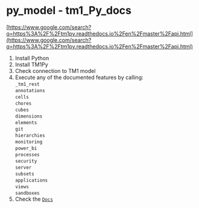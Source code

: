# py_model - tm1_Py_docs
[https://www.google.com/search?q=https%3A%2F%2Ftm1py.readthedocs.io%2Fen%2Fmaster%2Fapi.html](https://www.google.com/search?q=https%3A%2F%2Ftm1py.readthedocs.io%2Fen%2Fmaster%2Fapi.html)

1. Install Python  
2. Install TM1Py  
3. Check connection to TM1 model  
4. Execute any of the documented features by calling:  
`_tm1_rest    `  
`annotations  `  
`cells        `  
`chores       `  
`cubes        `  
`dimensions   `  
`elements     `  
`git          `  
`hierarchies  `  
`monitoring   `  
`power_bi     `  
`processes    `  
`security     `  
`server       `  
`subsets      `  
`applications `  
`views        `  
`sandboxes    `  
5. Check the [`Docs`](https://github.com/k2z3/py_model/wiki)  

